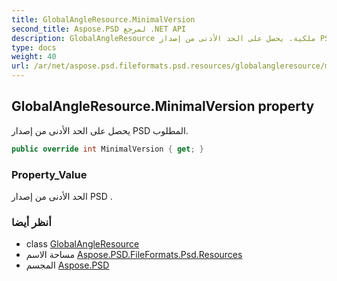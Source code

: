 ```yaml
---
title: GlobalAngleResource.MinimalVersion
second_title: Aspose.PSD لمرجع .NET API
description: GlobalAngleResource ملكية. يحصل على الحد الأدنى من إصدار PSD المطلوب.
type: docs
weight: 40
url: /ar/net/aspose.psd.fileformats.psd.resources/globalangleresource/minimalversion/
---
```

## GlobalAngleResource.MinimalVersion property

يحصل على الحد الأدنى من إصدار PSD المطلوب.

```csharp
public override int MinimalVersion { get; }
```

### Property_Value

الحد الأدنى من إصدار PSD .

### أنظر أيضا

* class [GlobalAngleResource](../)
* مساحة الاسم [Aspose.PSD.FileFormats.Psd.Resources](../../globalangleresource/)
* المجسم [Aspose.PSD](../../../)


